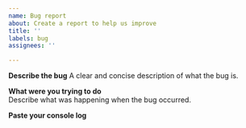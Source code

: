 ```yaml
---
name: Bug report
about: Create a report to help us improve
title: ''
labels: bug
assignees: ''

---
```


**Describe the bug**
A clear and concise description of what the bug is.

**What were you trying to do**  
Describe what was happening when the bug occurred.

**Paste your console log**
